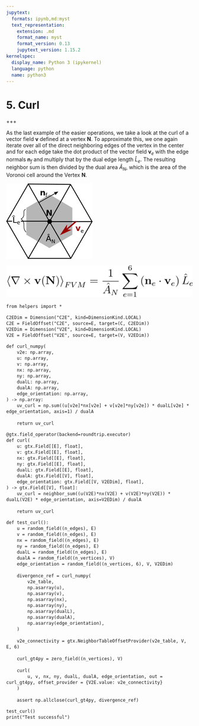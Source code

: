 ```yaml
---
jupytext:
  formats: ipynb,md:myst
  text_representation:
    extension: .md
    format_name: myst
    format_version: 0.13
    jupytext_version: 1.15.2
kernelspec:
  display_name: Python 3 (ipykernel)
  language: python
  name: python3
---
```


# 5. Curl

+++

As the last example of the easier operations, we take a look at the curl of a vector field $\mathbf{v}$ defined at a vertex $\mathbf{N}$.
To approximate this, we one again iterate over all of the direct neighboring edges of the vertex in the center and for each edge take the dot product of the vector field $\mathbf{v}_e$ with the edge normals $\mathbf{n}_f$ and multiply that by the dual edge length $\hat{L}_e$. The resulting neighbor sum is then divided by the dual area $\hat{A}_N$, which is the area of the Voronoi cell around the Vertex $\mathbf{N}$.


![](../curl_picture.png "Divergence")


![](../curl_formula.png "Divergence")

```{code-cell} ipython3
from helpers import *
```

```{code-cell} ipython3
C2EDim = Dimension("C2E", kind=DimensionKind.LOCAL)
C2E = FieldOffset("C2E", source=E, target=(C, C2EDim))
V2EDim = Dimension("V2E", kind=DimensionKind.LOCAL)
V2E = FieldOffset("V2E", source=E, target=(V, V2EDim))
```

```{code-cell} ipython3
def curl_numpy(
    v2e: np.array,
    u: np.array,
    v: np.array,
    nx: np.array,
    ny: np.array,
    dualL: np.array,
    dualA: np.array,
    edge_orientation: np.array,
) -> np.array:
    uv_curl = np.sum((u[v2e]*nx[v2e] + v[v2e]*ny[v2e]) * dualL[v2e] * edge_orientation, axis=1) / dualA

    return uv_curl
```

```{code-cell} ipython3
@gtx.field_operator(backend=roundtrip.executor)
def curl(
    u: gtx.Field[[E], float],
    v: gtx.Field[[E], float],
    nx: gtx.Field[[E], float],
    ny: gtx.Field[[E], float],
    dualL: gtx.Field[[E], float],
    dualA: gtx.Field[[V], float],
    edge_orientation: gtx.Field[[V, V2EDim], float],
) -> gtx.Field[[V], float]:
    uv_curl = neighbor_sum((u(V2E)*nx(V2E) + v(V2E)*ny(V2E)) * dualL(V2E) * edge_orientation, axis=V2EDim) / dualA
    
    return uv_curl
```

```{code-cell} ipython3
def test_curl():
    u = random_field((n_edges), E)
    v = random_field((n_edges), E)
    nx = random_field((n_edges), E)
    ny = random_field((n_edges), E)
    dualL = random_field((n_edges), E)
    dualA = random_field((n_vertices), V)
    edge_orientation = random_field((n_vertices, 6), V, V2EDim)

    divergence_ref = curl_numpy(
        v2e_table,
        np.asarray(u),
        np.asarray(v),
        np.asarray(nx),
        np.asarray(ny),
        np.asarray(dualL),
        np.asarray(dualA),
        np.asarray(edge_orientation),
    )

    v2e_connectivity = gtx.NeighborTableOffsetProvider(v2e_table, V, E, 6)

    curl_gt4py = zero_field((n_vertices), V)

    curl(
        u, v, nx, ny, dualL, dualA, edge_orientation, out = curl_gt4py, offset_provider = {V2E.value: v2e_connectivity}
    )
    
    assert np.allclose(curl_gt4py, divergence_ref)
```

```{code-cell} ipython3
test_curl()
print("Test successful")
```
